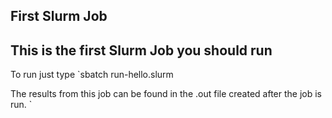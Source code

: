 ## First Slurm Job
## This is the first Slurm Job you should run

To run just type `sbatch run-hello.slurm

The results from this job can be found in the .out file created after the job is run.
`
